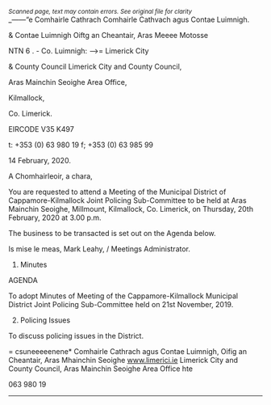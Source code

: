 *<small>Scanned page, text may contain errors. See original file for clarity</small>*  
 _——“e Comhairle Cathrach Comhairle Cathvach agus Contae Luimnigh.

& Contae Luimnigh Oiftg an Cheantair, Aras Meeee Motosse

NTN 6 . - Co. Luimnigh:
—>= Limerick City

& County Council Limerick City and County Council,

Aras Mainchin Seoighe Area Office,

Kilmallock,

Co. Limerick.

EIRCODE V35 K497

t: +353 (0) 63 980 19
f; +353 (0) 63 985 99

14 February, 2020.

A Chomhairleoir, a chara,

You are requested to attend a Meeting of the Municipal District of Cappamore-Kilmallock Joint
Policing Sub-Committee to be held at Aras Mainchin Seoighe, Millmount, Kilmallock, Co.
Limerick, on Thursday, 20th February, 2020 at 3.00 p.m.

The business to be transacted is set out on the Agenda below.

Is mise le meas,
Mark Leahy, /
Meetings Administrator.

1. Minutes

AGENDA

To adopt Minutes of Meeting of the Cappamore-Kilmallock Municipal District Joint Policing
Sub-Committee held on 21st November, 2019.

2. Policing Issues

To discuss policing issues in the District.

= csuneeeeenene*
Comhairle Cathrach agus Contae Luimnigh, Oifig an Cheantair, Aras Mhainchin Seoighe www.limerici.ie
Limerick City and County Council, Aras Mainchin Seoighe Area Office hte

063 980 19

---
